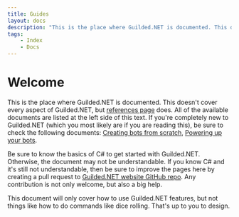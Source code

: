 ```yaml
---
title: Guides
layout: docs
description: "This is the place where Guilded.NET is documented. This doesn''t cover every aspect of Guilded.NET, but references page does."
tags:
    - Index
    - Docs
---
```


# Welcome

This is the place where Guilded.NET is documented. This doesn't cover every aspect of Guilded.NET, but [references page](/references) does. All of the available documents are listed at the left side of this text. If you're completely new to Guilded.NET (which you most likely are if you are reading this), be sure to check the following documents: [Creating bots from scratch](/docs/develop-bot), [Powering up your bots](/docs/powering-bot).

Be sure to know the basics of C# to get started with Guilded.NET. Otherwise, the document may not be understandable. If you know C# and it's still not understandable, then be sure to improve the pages here by creating a pull request to [Guilded.NET website GitHub repo](https://github.com/Guilded-NET/Guilded-NET.github.io). Any contribution is not only welcome, but also a big help.

This document will only cover how to use Guilded.NET features, but not things like how to do commands like dice rolling. That's up to you to design.